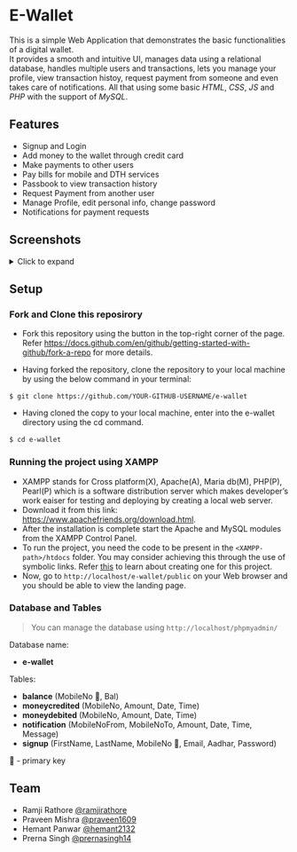 # E-Wallet

This is a simple Web Application that demonstrates the basic functionalities of a digital wallet.  
It provides a smooth and intuitive UI, manages data using a relational database, handles multiple users and transactions, lets you manage your profile, view transaction histoy, request payment from someone and even takes care of notifications.
All that using some basic _HTML_, _CSS_, _JS_ and _PHP_ with the support of _MySQL_.

## Features

- Signup and Login
- Add money to the wallet through credit card
- Make payments to other users
- Pay bills for mobile and DTH services
- Passbook to view transaction history
- Request Payment from another user
- Manage Profile, edit personal info, change password
- Notifications for payment requests

## Screenshots

<details>
  <summary>Click to expand</summary>

| <img src="./assets/screenshots/landing-page.png" width> |
| :-----------------------------------------------------: |
|                      Landing page                       |

| <img src="./assets/screenshots/signup-about.png" height=250 width=1000> | <img src="./assets/screenshots/signup-verification.png" height=250 width=1000> |
| :---------------------------------------------------------------------: | :----------------------------------------------------------------------------: |
|                             Signup - About                              |                             Signup - Verification                              |

<div>
  <div align="center">
    <img src="./assets/screenshots/login.png" height=300 width=500>
  </div>

  <div align="center">
    Login
  </div>
</div>

<br />

| <img src="./assets/screenshots/homepage.png"> |
| :-------------------------------------------: |
|                   Homepage                    |

| <img src="./assets/screenshots/pay-user.png" height=200 width=1200> | <img src="./assets/screenshots/pay-dth.png"> |
| :-----------------------------------------------------------------: | :------------------------------------------: |
|                             Pay - User                              |                Pay - Service                 |

<div>
  <div align="center">
    <img src="./assets/screenshots/add-money.png" height=300 width=500>
  </div>

  <div align="center">
    Add Money
  </div>
</div>

<br />

| <img src="./assets/screenshots/passbook.png"> |
| :-------------------------------------------: |
|                   Passbook                    |

<div>
  <div align="center">
    <img src="./assets/screenshots/request-payment.png" height=300 width=500>
  </div>

  <div align="center">
    Request Payment
  </div>
</div>

<br />

| <img src="./assets/screenshots/profile-personal-info.png"> |
| :--------------------------------------------------------: |
|                          Profile                           |

| <img src="./assets/screenshots/notifications.png"> |
| :------------------------------------------------: |
|                   Notifications                    |

</details>

## Setup

### Fork and Clone this reposirory

- Fork this repository using the button in the top-right corner of the page. Refer https://docs.github.com/en/github/getting-started-with-github/fork-a-repo for more details.

- Having forked the repository, clone the repository to your local machine by using the below command in your terminal:

```
$ git clone https://github.com/YOUR-GITHUB-USERNAME/e-wallet
```

- Having cloned the copy to your local machine, enter into the e-wallet directory using the cd command.

```
$ cd e-wallet
```

### Running the project using XAMPP

- XAMPP stands for Cross platform(X), Apache(A), Maria db(M), PHP(P), Pearl(P) which is a software distribution server which makes developer’s work eaiser for testing and deploying by creating a local web server.
- Download it from this link: https://www.apachefriends.org/download.html.
- After the installation is complete start the Apache and MySQL modules from the XAMPP Control Panel.
- To run the project, you need the code to be present in the `<XAMPP-path>/htdocs` folder. You may consider achieving this through the use of symbolic links. Refer [this](https://www.howtogeek.com/howto/16226/complete-guide-to-symbolic-links-symlinks-on-windows-or-linux/) to learn about creating one for this project.
- Now, go to `http://localhost/e-wallet/public` on your Web browser and you should be able to view the landing page.

### Database and Tables

> You can manage the database using `http://localhost/phpmyadmin/`

Database name:

- **e-wallet**

Tables:

- **balance** (MobileNo 🔑, Bal)
- **moneycredited** (MobileNo, Amount, Date, Time)
- **moneydebited** (MobileNo, Amount, Date, Time)
- **notification** (MobileNoFrom, MobileNoTo, Amount, Date, Time, Message)
- **signup** (FirstName, LastName, MobileNo 🔑, Email, Aadhar, Password)

🔑 - primary key

## Team

- Ramji Rathore [@ramjirathore](https://github.com/ramjirathore)
- Praveen Mishra [@praveen1609](https://github.com/praveen1609)
- Hemant Panwar [@hemant2132](https://github.com/hemant2132)
- Prerna Singh [@prernasingh14](https://github.com/prernasignh14)
